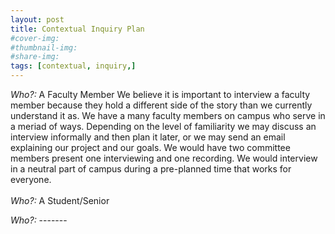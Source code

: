 ```yaml
---
layout: post
title: Contextual Inquiry Plan
#cover-img:
#thumbnail-img: 
#share-img: 
tags: [contextual, inquiry,]
---
```


*Who?:* A Faculty Member
We believe it is important to interview a faculty member because they hold a different side of the story than we currently understand it as. We have a many faculty members on campus who serve in a meriad of ways. Depending on the level of familiarity we may discuss an interview informally and then plan it later, or we may send an email explaining our project and our goals. We would have two committee members present one interviewing and one recording. We would interview in a neutral part of campus during a pre-planned time that works for everyone.
<br>
<br>
*Who?:* A Student/Senior

*Who?:* -------

